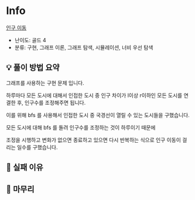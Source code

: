 # Info
[인구 이동](https://boj.kr/16234)

- 난이도: 골드 4
- 분류: 구현, 그래프 이론, 그래프 탐색, 시뮬레이션, 너비 우선 탐색

## 💡 풀이 방법 요약

그래프를 사용하는 구현 문제 입니다.

하루마다 모든 도시에 대해서 인접한 도시 중 인구 차이가 l이상 r이하인 모든 도시를 연결한 후, 인구수를 조정해주면 됩니다.

이를 위해 bfs 를 사용해서 인접한 도시 중 국경선이 열릴 수 있는 도시들을 구했습니다.

모든 도시에 대해 bfs 를 돌려 인구수를 조정하는 것이 하루이기 때문에

조정을 시행하고 변화가 없으면 종료하고 있으면 다시 반복하는 식으로 인구 이동이 걸리는 일수를 구했습니다.

## 👀 실패 이유

## 🙂 마무리
